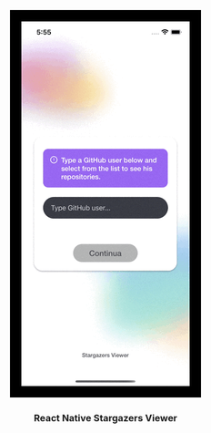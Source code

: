 <p align="center" >
<p align="center" >
   <a href="https://github.com/CarmineRumma/stargazers-viewer">
    <img alt="react-native-stargazers-viewer" src="https://raw.githubusercontent.com/CarmineRumma/stargazers-viewer/main/preview.gif" width="336" height="680" />
 </a>
</p>

<h3 align="center">
    React Native Stargazers Viewer
</h3>

